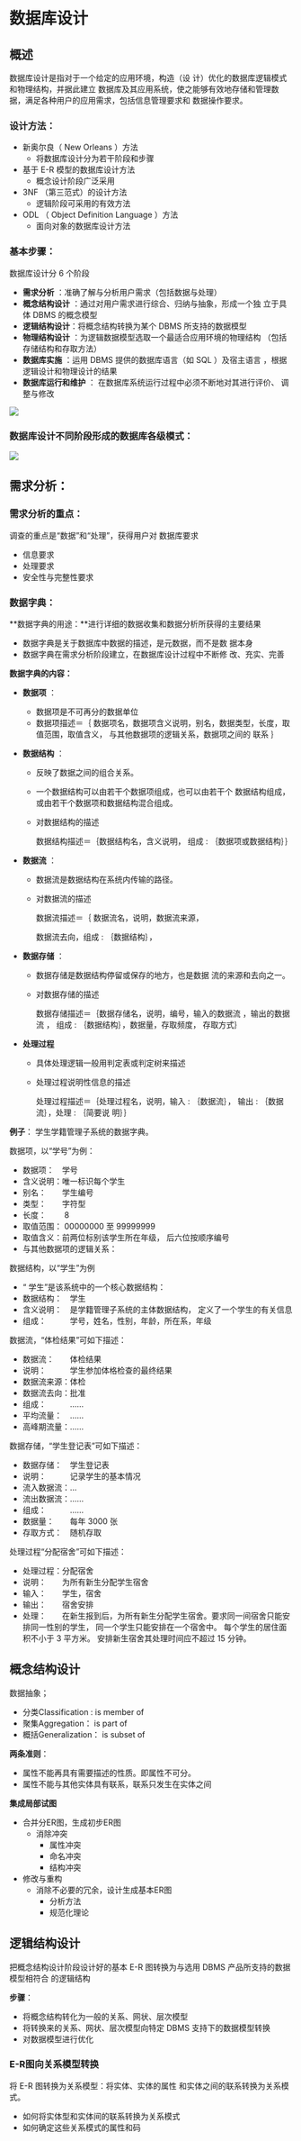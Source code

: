 



# 数据库设计

## 概述

数据库设计是指对于一个给定的应用环境，构造（设 计）优化的数据库逻辑模式和物理结构，并据此建立 数据库及其应用系统，使之能够有效地存储和管理数 据，满足各种用户的应用需求，包括信息管理要求和 数据操作要求。



### 设计方法：

- 新奥尔良（ New Orleans ）方法
  - 将数据库设计分为若干阶段和步骤
- 基于 E-R 模型的数据库设计方法
  - 概念设计阶段广泛采用
- 3NF （第三范式）的设计方法
  - 逻辑阶段可采用的有效方法
- ODL （ Object Definition Language ）方法
  - 面向对象的数据库设计方法

### 基本步骤：

数据库设计分 6 个阶段

- **需求分析** ：准确了解与分析用户需求（包括数据与处理）
- **概念结构设计** ：通过对用户需求进行综合、归纳与抽象，形成一个独 立于具体 DBMS 的概念模型
- **逻辑结构设计**：将概念结构转换为某个 DBMS 所支持的数据模型
- **物理结构设计** ：为逻辑数据模型选取一个最适合应用环境的物理结构 （包括存储结构和存取方法）
- **数据库实施** ：运用 DBMS 提供的数据库语言（如 SQL ）及宿主语言 ，根据逻辑设计和物理设计的结果
- **数据库运行和维护** ： 在数据库系统运行过程中必须不断地对其进行评价、 调整与修改

![](https://tva1.sinaimg.cn/large/0082zybpgy1gbzgpt81fuj30u00z2466.jpg)



### 数据库设计不同阶段形成的数据库各级模式：

![](https://tva1.sinaimg.cn/large/0082zybpgy1gbzgqsswmcj31ks0u0jt8.jpg)



## 需求分析：

### 需求分析的重点：

调查的重点是“数据”和“处理”，获得用户对 数据库要求

- 信息要求 
- 处理要求 
- 安全性与完整性要求

### 数据字典：

**数据字典的用途：**进行详细的数据收集和数据分析所获得的主要结果

- 数据字典是关于数据库中数据的描述，是元数据，而不是数 据本身
- 数据字典在需求分析阶段建立，在数据库设计过程中不断修 改、充实、完善

**数据字典的内容：**

- **数据项** ：

  - 数据项是不可再分的数据单位
  - 数据项描述＝｛ 数据项名，数据项含义说明，别名，数据类型，长度，取值范围，取值含义， 与其他数据项的逻辑关系，数据项之间的 联系 ｝

- **数据结构** ：

  - 反映了数据之间的组合关系。

  - 一个数据结构可以由若干个数据项组成，也可以由若干个 数据结构组成，或由若干个数据项和数据结构混合组成。

  - 对数据结构的描述

    数据结构描述＝｛数据结构名，含义说明， 组成 : ｛数据项或数据结构｝｝

- **数据流**  ：

  - 数据流是数据结构在系统内传输的路径。

  - 对数据流的描述

    数据流描述＝｛ 数据流名，说明，数据流来源，

    数据流去向，组成 : ｛数据结构｝，

- **数据存储** ：

  - 数据存储是数据结构停留或保存的地方，也是数据 流的来源和去向之一。

  - 对数据存储的描述

    数据存储描述＝｛数据存储名，说明，编号，输入的数据流 ，输出的数据流 ， 组成 : ｛数据结构｝，数据量，存取频度， 存取方式｝

- **处理过程**

  - 具体处理逻辑一般用判定表或判定树来描述

  - 处理过程说明性信息的描述

    处理过程描述＝｛处理过程名，说明，输入 : ｛数据流｝， 输出 : ｛数据流｝，处理 : ｛简要说 明｝｝



**例子**： 学生学籍管理子系统的数据字典。

数据项，以“学号”为例： 

- 数据项：　学号 
- 含义说明：唯一标识每个学生 　
- 别名：　　学生编号 
- 类型：　　字符型 
- 长度：　　 8 
- 取值范围： 00000000 至 99999999 　
- 取值含义：前两位标别该学生所在年级， 后六位按顺序编号 　
- 与其他数据项的逻辑关系：

数据结构，以“学生”为例

- “ 学生”是该系统中的一个核心数据结构： 
- 数据结构：　学生 
- 含义说明：　是学籍管理子系统的主体数据结构， 定义了一个学生的有关信息
- 组成：　　　学号，姓名，性别，年龄，所在系，年级

数据流，“体检结果”可如下描述： 

- 数据流：　　体检结果 
- 说明：　　　学生参加体格检查的最终结果 
- 数据流来源：体检
- 数据流去向：批准 
- 组成：　　　……
- 平均流量：　……
- 高峰期流量：……

数据存储，“学生登记表”可如下描述： 

- 数据存储：　学生登记表 
- 说明：　　　记录学生的基本情况 　
- 流入数据流：…
- 流出数据流：……
- 组成：　　　……
- 数据量：　　每年 3000 张 
- 存取方式：　随机存取

处理过程“分配宿舍”可如下描述： 　

- 处理过程：分配宿舍 　
- 说明：　　为所有新生分配学生宿舍 　
- 输入：　　学生，宿舍 　
- 输出：　　宿舍安排 　
- 处理：　　在新生报到后，为所有新生分配学生宿舍。要求同一间宿舍只能安排同一性别的学生， 同一个学生只能安排在一个宿舍中。 每个学生的居住面积不小于 3 平方米。 安排新生宿舍其处理时间应不超过 15 分钟。



## 概念结构设计

数据抽象；

- 分类Classification : is member of
- 聚集Aggregation： is part of
- 概括Generalization： is subset of



**两条准则**：

- 属性不能再具有需要描述的性质。即属性不可分。
- 属性不能与其他实体具有联系，联系只发生在实体之间

**集成局部试图**

- 合并分ER图，生成初步ER图
  - 消除冲突
    - 属性冲突
    - 命名冲突
    - 结构冲突
- 修改与重构
  - 消除不必要的冗余，设计生成基本ER图
    - 分析方法
    - 规范化理论

## 逻辑结构设计

把概念结构设计阶段设计好的基本 E-R 图转换为与选用 DBMS 产品所支持的数据模型相符合 的逻辑结构

**步骤**：

- 将概念结构转化为一般的关系、网状、层次模型
- 将转换来的关系、网状、层次模型向特定 DBMS 支持下的数据模型转换
- 对数据模型进行优化

### E-R图向关系模型转换

将 E-R 图转换为关系模型：将实体、实体的属性 和实体之间的联系转换为关系模式。

- 如何将实体型和实体间的联系转换为关系模式
- 如何确定这些关系模式的属性和码

